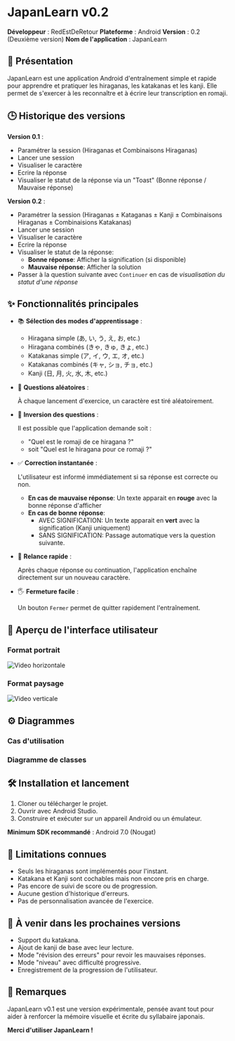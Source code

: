 # JapanLearn v0.2

**Développeur** : RedEstDeRetour
**Plateforme** : Android
**Version** : 0.2 (Deuxième version)
**Nom de l'application** : JapanLearn

## 📖 Présentation

JapanLearn est une application Android d'entraînement simple et rapide pour apprendre et pratiquer les hiraganas, les katakanas et les kanji. Elle permet de s'exercer à les reconnaître et à écrire leur transcription en romaji.

## 🕒 Historique des versions
**Version 0.1** : 
- Paramétrer la session (Hiraganas et Combinaisons Hiraganas)
- Lancer une session
- Visualiser le caractère
- Ecrire la réponse
- Visualiser le statut de la réponse via un "Toast" (Bonne réponse / Mauvaise réponse)


**Version 0.2** : 
- Paramétrer la session (Hiraganas ± Kataganas ± Kanji ± Combinaisons Hiraganas ± Combinaisions Katakanas)
- Lancer une session
- Visualiser le caractère
- Ecrire la réponse
- Visualiser le statut de la réponse:
  - **Bonne réponse**: Afficher la signification (si disponible)
  - **Mauvaise réponse**: Afficher la solution
- Passer à la question suivante avec `Continuer` en cas de _visualisation du statut d'une réponse_

## ✨ Fonctionnalités principales

- 📚 **Sélection des modes d'apprentissage** :
  - Hiragana simple (あ, い, う, え, お, etc.)
  - Hiragana combinés (きゃ, きゅ, きょ, etc.)
  - Katakanas simple (ア, イ, ウ, エ, オ, etc.)
  - Katakanas combinés (キャ, ショ, チョ, etc.)
  - Kanji (日, 月, 火, 水, 木, etc.)

- 🔄 **Questions aléatoires** :

  À chaque lancement d'exercice, un caractère est tiré aléatoirement.

- 🔁 **Inversion des questions** :

    Il est possible que l'application demande soit :
  - "Quel est le romaji de ce hiragana ?"
  - soit "Quel est le hiragana pour ce romaji ?"

- ✅ **Correction instantanée** :

    L'utilisateur est informé immédiatement si sa réponse est correcte ou non.
    
    - **En cas de mauvaise réponse**: Un texte apparait en **rouge** avec la bonne réponse d'afficher
    - **En cas de bonne réponse**:
      - AVEC SIGNIFICATION: Un texte apparait en **vert** avec la signification (Kanji uniquement)
      - SANS SIGNIFICATION: Passage automatique vers la question suivante.

- 🎯 **Relance rapide** :

    Après chaque réponse ou continuation, l'application enchaîne directement sur un nouveau caractère.

- 🖐️ **Fermeture facile** :

    Un bouton `Fermer` permet de quitter rapidement l'entraînement.

## 📸 Aperçu de l'interface utilisateur

### Format portrait
![Video horizontale](Sources/horizontal.gif)

### Format paysage
![Video verticale](Sources/vertical.gif)

## ⚙️ Diagrammes

### Cas d'utilisation

### Diagramme de classes

## 🛠️ Installation et lancement

1. Cloner ou télécharger le projet.
2. Ouvrir avec Android Studio.
3. Construire et exécuter sur un appareil Android ou un émulateur.

**Minimum SDK recommandé** : Android 7.0 (Nougat)

## 🚧 Limitations connues
- Seuls les hiraganas sont implémentés pour l'instant.
- Katakana et Kanji sont cochables mais non encore pris en charge.
- Pas encore de suivi de score ou de progression.
- Aucune gestion d'historique d'erreurs.
- Pas de personnalisation avancée de l'exercice.

## 📅 À venir dans les prochaines versions
- Support du katakana.
- Ajout de kanji de base avec leur lecture.
- Mode "révision des erreurs" pour revoir les mauvaises réponses.
- Mode "niveau" avec difficulté progressive.
- Enregistrement de la progression de l'utilisateur.

## 💬 Remarques

JapanLearn v0.1 est une version expérimentale, pensée avant tout pour aider à renforcer la mémoire visuelle et écrite du syllabaire japonais.

**Merci d'utiliser JapanLearn !**